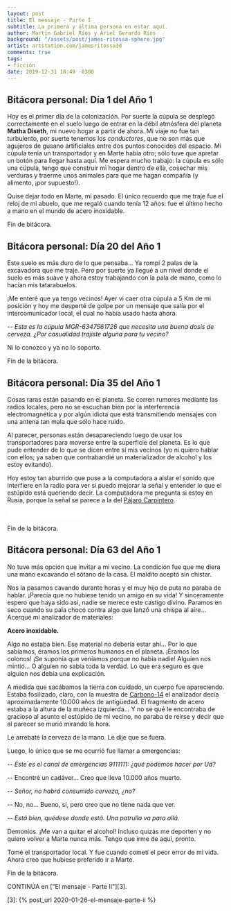 ```yaml
---
layout: post
title: El mensaje - Parte I
subtitle: La primera y última persona en estar aquí.
author: Martín Gabriel Ríos y Ariel Gerardo Ríos
background: "/assets/post/james-ritossa-sphere.jpg"
artist: artstation.com/jamesritossa3d
comments: true
tags:
- ficción
date: 2019-12-31 18:49 -0300
---
```


## Bitácora personal: Día 1 del Año 1

Hoy es el primer día de la colonización. Por suerte la cúpula se desplegó
correctamente en el suelo luego de entrar en la débil atmósfera del planeta
**Matha Diseth**, mi nuevo hogar a partir de ahora. Mi viaje no fue tan
turbulento, por suerte tenemos los *conductores*, que no son más que agujeros
de gusano artificiales entre dos puntos conocidos del espacio. Mi cúpula tenía
un transportador y en Marte había otro; sólo tuve que apretar un botón para
llegar hasta aquí. Me espera mucho trabajo: la cúpula es sólo una cúpula, tengo
que construir mi hogar dentro de ella, cosechar mis verduras y traerme unos
animales para que me hagan compañía (y alimento, ¡por supuesto!).

Quise dejar todo en Marte, mi pasado. El único recuerdo que me traje fue
el reloj de mi abuelo, que me regaló cuando tenía 12 años: fue el último hecho
a mano en el mundo de acero inoxidable.

Fin de bitácora.

## Bitácora personal: Día 20 del Año 1

Este suelo es más duro de lo que pensaba... Ya rompí 2 palas de la excavadora
que me traje. Pero por suerte ya llegué a un nivel donde el suelo es más suave
y ahora estoy trabajando con la pala de mano, como lo hacían mis tatarabuelos.

¡Me enteré que ya tengo vecinos! Ayer vi caer otra cúpula a 5 Km de mi posición
y hoy me desperté de golpe por un mensaje que salía por el intercomunicador
local, el cual no había usado hasta ahora.

-- *Esta es la cúpula MGR-6347561726 que necesita una buena dosis de cerveza.
¿Por casualidad trajiste alguna para tu vecino?*

Ni lo conozco y ya no lo soporto.

Fin de la bitácora.

## Bitácora personal: Día 35 del Año 1

Cosas raras están pasando en el planeta. Se corren rumores mediante las radios
locales, pero no se escuchan bien por la interferencia electromagnética y por 
algún idiota que está transmitiendo mensajes con una antena tan mala que sólo
hace ruido. 

Al parecer, personas están desapareciendo luego de usar los transportadores 
para moverse entre la superficie del planeta. Es lo que pude entender de lo que
se dicen entre sí mis vecinos (yo ni quiero hablar con ellos; ya saben que
contrabandié un materializador de alcohol y los estoy evitando).

Hoy estoy tan aburrido que puse a la computadora a aislar el sonido que
interfiere en la radio para ver si puedo mejorar la señal y entender lo que el
estúpido está queriendo decir. La computadora me pregunta si estoy en Rusia,
porque la señal se parece a la del [Pájaro Carpintero][1].

<iframe src="//commons.wikimedia.org/wiki/File:Woodpecker.ogg?embedplayer=yes" width="180" height="20" frameborder="0" webkitAllowFullScreen mozallowfullscreen allowFullScreen></iframe>

Fin de la bitácora.

## Bitácora personal: Día 63 del Año 1

No tuve más opción que invitar a mi vecino. La condición fue que me diera una
mano excavando el sótano de la casa. El maldito aceptó sin chistar.

Nos la pasamos cavando durante horas y el muy hijo de puta no paraba de hablar.
¡Parecía que no hubiese tenido un amigo en su vida! Y sinceramente espero que
haya sido así, nadie se merece este castigo divino. Paramos en seco cuando su
pala chocó contra algo que lanzó una chispa al aire... Acerqué mi analizador de
materiales:

**Acero inoxidable.**

Algo no estaba bien. Ese material no debería estar ahí... Por lo que sabíamos,
éramos los primeros humanos en el planeta. ¡Éramos los colonos! ¡Se suponía
que veníamos porque no había nadie! Alguien nos mintió... O alguien no sabía
toda la verdad. Lo que era seguro es que alguien nos debía una explicación.

A medida que sacábamos la tierra con cuidado, un cuerpo fue apareciendo. Estaba
fosilizado, claro, con la muestra de [Carbono-14][2] el analizador decía
aproximadamente 10.000 años de antigüedad. El fragmento de acero estaba a la
altura de la muñeca izquierda... Y no se qué le encontraba de gracioso al
asunto el estúpido de mi vecino, no paraba de reírse y decir que al parecer se
murió mirando la hora.

Le arrebaté la cerveza de la mano. Le dije que se fuera.

Luego, lo único que se me ocurrió fue llamar a emergencias:

-- *Éste es el canal de emergencias 9111111: ¿qué podemos hacer por Ud?*

-- Encontré un cadáver... Creo que lleva 10.000 años muerto.

-- *Señor, no habrá consumido cerveza, ¿no?*

-- No, no... Bueno, sí, pero creo que no tiene nada que ver.

-- *Está bien, quédese donde está. Una patrulla va para allá.*

Demonios. ¡Me van a quitar el alcohol! Incluso quizás me deporten y no quiero
volver a Marte nunca más. Tengo que irme de aquí, pronto.

Tomé el transportador local. Y fue cuando cometí el peor error de mi vida.
Ahora creo que hubiese preferido ir a Marte.

Fin de la bitácora.

CONTINÚA en ["El mensaje - Parte II"][3].

[1]: https://es.wikipedia.org/wiki/P%C3%A1jaro_Carpintero_Ruso
[2]: https://es.wikipedia.org/wiki/Carbono-14
[3]: {% post_url 2020-01-26-el-mensaje-parte-ii %}
